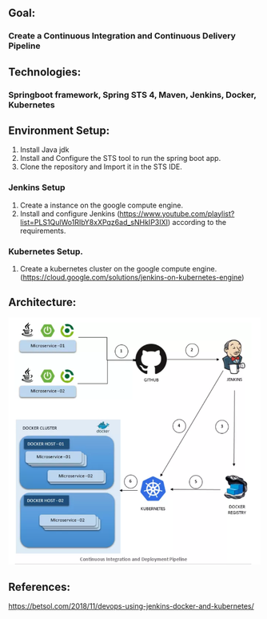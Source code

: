 ## Goal: 
### Create a Continuous Integration and Continuous Delivery Pipeline

## Technologies: 
### Springboot framework, Spring STS 4, Maven, Jenkins, Docker, Kubernetes

## Environment Setup:

1. Install Java jdk  
2. Install and Configure the STS tool to run the spring boot app.
3. Clone the repository and Import it in the STS IDE.

### Jenkins Setup
1. Create a instance on the google compute engine.
2. Install and configure Jenkins (https://www.youtube.com/playlist?list=PLS1QulWo1RIbY8xXPqz6ad_sNHkIP3IXI) according to the requirements. 

### Kubernetes Setup.
1. Create a kubernetes cluster on the google compute engine. (https://cloud.google.com/solutions/jenkins-on-kubernetes-engine)


## Architecture: 
![](images/Architecture.PNG)

## References:

https://betsol.com/2018/11/devops-using-jenkins-docker-and-kubernetes/
